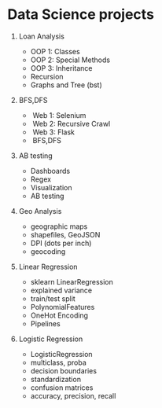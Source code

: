# Data Science projects

1. Loan Analysis 
    - OOP 1: Classes 
    - OOP 2: Special Methods
    - OOP 3: Inheritance
    - Recursion
    - Graphs and Tree (bst)

2. BFS,DFS
    -  Web 1: Selenium
    -  Web 2: Recursive Crawl
    -  Web 3: Flask
    -  BFS,DFS

3. AB testing
    - Dashboards
    - Regex 
    - Visualization 
    - AB testing

4. Geo Analysis
    - geographic maps
    - shapefiles, GeoJSON
    - DPI (dots per inch)
    - geocoding

5. Linear Regression
    - sklearn LinearRegression
    - explained variance
    - train/test split
    - PolynomialFeatures
    - OneHot Encoding
    - Pipelines


6. Logistic Regression
    - LogisticRegression
    - multiclass, proba
    - decision boundaries
    - standardization
    - confusion matrices
    - accuracy, precision, recall

